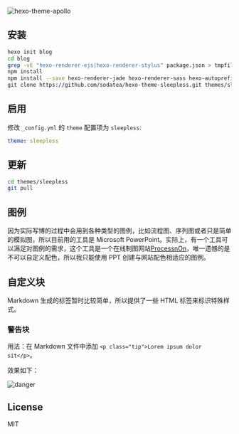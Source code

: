 ![hexo-theme-apollo](https://cloud.githubusercontent.com/assets/9530963/11295742/8f3d451a-8fa8-11e5-90d2-397af60a992d.png)

## 安装

``` bash
hexo init blog
cd blog
grep -vE "hexo-renderer-ejs|hexo-renderer-stylus" package.json > tmpfile; mv tmpfile package.json   # 这一步是删除没用到的默认 hexo 依赖，可以不执行
npm install
npm install --save hexo-renderer-jade hexo-renderer-sass hexo-autoprefixer hexo-generator-feed hexo-generator-sitemap hexo-browsersync
git clone https://github.com/sodatea/hexo-theme-sleepless.git themes/sleepless
```

## 启用

修改 `_config.yml` 的 `theme` 配置项为 `sleepless`:

```yaml
theme: sleepless
```

## 更新

``` bash
cd themes/sleepless
git pull
```

## 图例

因为实际写博的过程中会用到各种类型的图例，比如流程图、序列图或者只是简单的模拟图，所以目前用的工具是 Microsoft PowerPoint。实际上，有一个工具可以满足对图例的需求，这个工具是一个在线制图网站[ProcessnOn](https://www.processon.com)，唯一遗憾的是不可以自定义配色，所以我只能使用 PPT 创建与网站配色相适应的图例。

## 自定义块

Markdown 生成的标签暂时比较简单，所以提供了一些 HTML 标签来标识特殊样式。

### 警告块

用法：在 Markdown 文件中添加 `<p class="tip">Lorem ipsum dolor sit</p>`。

效果如下：

![danger](https://cloud.githubusercontent.com/assets/9530963/11359678/489a510c-92b9-11e5-9256-341cef6999b6.png)

## License

MIT
